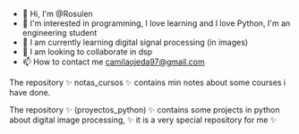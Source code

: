 - 👋 Hi, I'm @Rosulen
- 👀 I'm interested in programming, I love learning and I love Python, I'm an engineering student
- 🌱 I am currently learning digital signal processing (in images)
- 💞️ I am looking to collaborate in dsp
- 📫 How to contact me camilaojeda97@gmail.com

The repository ✨ notas_cursos ✨ contains min notes about some courses i have done.

The repository ✨ (proyectos_python) ✨ contains some projects in python about digital image processing, ✨ it is a very special repository for me ✨
